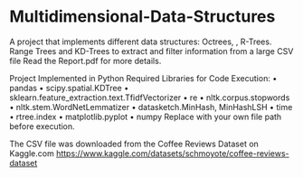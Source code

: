 # Multidimensional-Data-Structures
A project that implements different data structures: Octrees, , R-Trees.  Range Trees and KD-Trees to extract and filter information from a large CSV file 
Read the Report.pdf for more details. 

Project Implemented in Python
Required Libraries for Code Execution:
•	pandas
•	scipy.spatial.KDTree
•	sklearn.feature_extraction.text.TfidfVectorizer
•	re
•	nltk.corpus.stopwords
•	nltk.stem.WordNetLemmatizer
•	datasketch.MinHash, MinHashLSH
•	time
•	rtree.index
•	matplotlib.pyplot
•	numpy
Replace with your own file path before execution.

The CSV file was downloaded from the Coffee Reviews Dataset on Kaggle.com
https://www.kaggle.com/datasets/schmoyote/coffee-reviews-dataset
